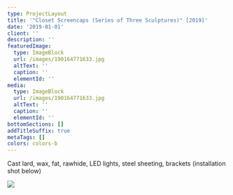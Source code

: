 ```yaml
---
type: ProjectLayout
title: '"Closet Screencaps (Series of Three Sculptures)" [2019]'
date: '2019-01-01'
client: ''
description: ''
featuredImage:
  type: ImageBlock
  url: /images/190164771633.jpg
  altText: ''
  caption: ''
  elementId: ''
media:
  type: ImageBlock
  url: /images/190164771633.jpg
  altText: ''
  caption: ''
  elementId: ''
bottomSections: []
addTitleSuffix: true
metaTags: []
colors: colors-b
---
```

Cast lard, wax, fat, rawhide, LED lights, steel sheeting, brackets (installation shot below)

![](/images/190164913433_0.png)
